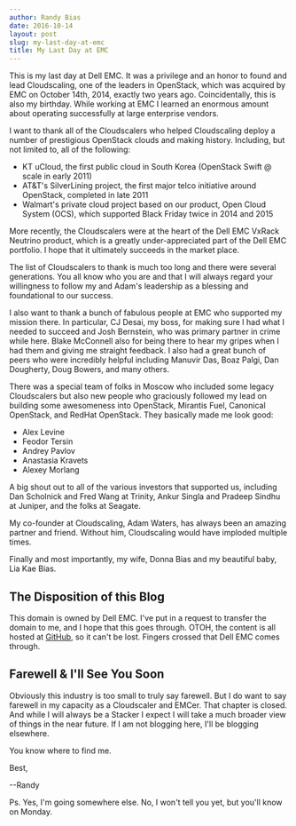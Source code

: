 ```yaml
---
author: Randy Bias
date: 2016-10-14
layout: post
slug: my-last-day-at-emc
title: My Last Day at EMC
---
```


This is my last day at Dell EMC. It was a privilege and an honor to found and lead Cloudscaling, one of the leaders in OpenStack, which was acquired by EMC on October 14th, 2014, exactly two years ago. Coincidentally, this is also my birthday. While working at EMC I learned an enormous amount about operating successfully at large enterprise vendors.

I want to thank all of the Cloudscalers who helped Cloudscaling deploy a number of prestigious OpenStack clouds and making history. Including, but not limited to, all of the following:

- KT uCloud, the first public cloud in South Korea (OpenStack Swift @ scale in early 2011)
- AT&T's SilverLining project, the first major telco initiative around OpenStack, completed in late 2011
- Walmart's private cloud project based on our product, Open Cloud System (OCS), which supported Black Friday twice in 2014 and 2015
   
More recently, the Cloudscalers were at the heart of the Dell EMC VxRack Neutrino product, which is a greatly under-appreciated part of the Dell EMC portfolio. I hope that it ultimately succeeds in the market place.

The list of Cloudscalers to thank is much too long and there were several generations.  You all know who you are and that I will always regard your willingness to follow my and Adam's leadership as a blessing and foundational to our success.

I also want to thank a bunch of fabulous people at EMC who supported my mission there. In particular, CJ Desai, my boss, for making sure I had what I needed to succeed and Josh Bernstein, who was primary partner in crime while here. Blake McConnell also for being there to hear my gripes when I had them and giving me straight feedback. I also had a great bunch of peers who were incredibly helpful including Manuvir Das, Boaz Palgi, Dan Dougherty, Doug Bowers, and many others.

There was a special team of folks in Moscow who included some legacy Cloudscalers but also new people who graciously followed my lead on building some awesomeness into OpenStack, Mirantis Fuel, Canonical OpenStack, and RedHat OpenStack. They basically made me look good:

- Alex Levine
- Feodor Tersin
- Andrey Pavlov
- Anastasia Kravets
- Alexey Morlang
   
A big shout out to all of the various investors that supported us, including Dan Scholnick and Fred Wang at Trinity, Ankur Singla and Pradeep Sindhu at Juniper, and the folks at Seagate.

My co-founder at Cloudscaling, Adam Waters, has always been an amazing partner and friend. Without him, Cloudscaling would have imploded multiple times.

Finally and most importantly, my wife, Donna Bias and my beautiful baby, Lia Kae Bias.

## The Disposition of this Blog

This domain is owned by Dell EMC.  I've put in a request to transfer the domain to me, and I hope that this goes through. OTOH, the content is all hosted at [GitHub](https://github.com/randybias/cloudscaling.com), so it can't be lost.  Fingers crossed that Dell EMC comes through.

## Farewell & I'll See You Soon

Obviously this industry is too small to truly say farewell. But I do want to say farewell in my capacity as a Cloudscaler and EMCer. That chapter is closed. And while I will always be a Stacker I expect I will take a much broader view of things in the near future. If I am not blogging here, I'll be blogging elsewhere.

You know where to find me.

Best,

--Randy


Ps. Yes, I'm going somewhere else. No, I won't tell you yet, but you'll know on Monday.
